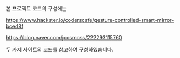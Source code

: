 본 프로젝트 코드의 구성에는 

https://www.hackster.io/coderscafe/gesture-controlled-smart-mirror-bced8f

https://blog.naver.com/jcosmoss/222293115760

두 가지 사이트의 코드를 참고하여 구성하였습니다.
